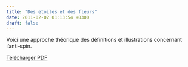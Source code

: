 ```yaml
---
title: "Des etoiles et des fleurs"
date: 2011-02-02 01:13:54 +0300
draft: false
---
```


Voici une approche théorique des définitions et illustrations concernant l’anti-spin.

[Télécharger PDF](/files/stars-and-flowers-fr.pdf)
